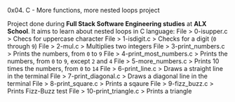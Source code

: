 0x04. C - More functions, more nested loops project

Project done during **Full Stack Software Engineering studies** at **ALX School**. It aims to learn about nested loops in C language:
File > 0-isupper.c >  Checs for uppercase character 
File > 1-isdigit.c >  Checks for a digit (`0` through `9`) 
File > 2-mul.c >  Multiplies two integers 
File > 3-print_numbers.c > Prints the numbers, from `0` to `9` 
File > 4-print_most_numbers.c > Prints the numbers, from `0` to `9`, except `2` and `4` 
File > 5-more_numbers.c >  Prints 10 times the numbers, from `0` to `14` 
File > 6-print_line.c >  Draws a straight line in the terminal 
File > 7-print_diagonal.c >  Draws a diagonal line in the terminal 
File > 8-print_square.c >  Prints a sqaure 
File > 9-fizz_buzz.c > Prints Fizz-Buzz test 
File > 10-print_triangle.c > Prints a triangle 
